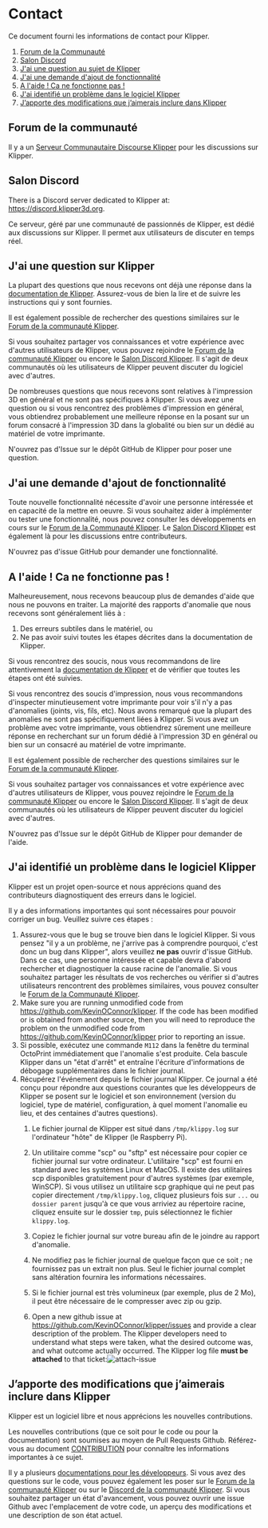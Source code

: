 # Contact

Ce document fourni les informations de contact pour Klipper.

1. [Forum de la Communauté](#community-forum)
1. [Salon Discord](#discord-chat)
1. [J'ai une question au sujet de Klipper](#i-have-a-question-about-klipper)
1. [J'ai une demande d'ajout de fonctionnalité](#i-have-a-feature-request)
1. [A l'aide ! Ca ne fonctionne pas !](#help-it-doesnt-work)
1. [J'ai identifié un problème dans le logiciel Klipper](#i-have-diagnosed-a-defect-in-the-klipper-software)
1. [J’apporte des modifications que j’aimerais inclure dans Klipper](#i-am-making-changes-that-id-like-to-include-in-klipper)

## Forum de la communauté

Il y a un [Serveur Communautaire Discourse Klipper](https://community.klipper3d.org) pour les discussions sur Klipper.

## Salon Discord

There is a Discord server dedicated to Klipper at: <https://discord.klipper3d.org>.

Ce serveur, géré par une communauté de passionnés de Klipper, est dédié aux discussions sur Klipper. Il permet aux utilisateurs de discuter en temps réel.

## J'ai une question sur Klipper

La plupart des questions que nous recevons ont déjà une réponse dans la [documentation de Klipper](Overview.md). Assurez-vous de bien la lire et de suivre les instructions qui y sont fournies.

Il est également possible de rechercher des questions similaires sur le [Forum de la communauté Klipper](#community-forum).

Si vous souhaitez partager vos connaissances et votre expérience avec d'autres utilisateurs de Klipper, vous pouvez rejoindre le [Forum de la communauté Klipper](#community-forum) ou encore le [Salon Discord Klipper](#discord-chat). Il s'agit de deux communautés où les utilisateurs de Klipper peuvent discuter du logiciel avec d'autres.

De nombreuses questions que nous recevons sont relatives à l'impression 3D en général et ne sont pas spécifiques à Klipper. Si vous avez une question ou si vous rencontrez des problèmes d'impression en général, vous obtiendrez probablement une meilleure réponse en la posant sur un forum consacré à l'impression 3D dans la globalité ou bien sur un dédié au matériel de votre imprimante.

N'ouvrez pas d'Issue sur le dépôt GitHub de Klipper pour poser une question.

## J'ai une demande d'ajout de fonctionnalité

Toute nouvelle fonctionnalité nécessite d'avoir une personne intéressée et en capacité de la mettre en oeuvre. Si vous souhaitez aider à implémenter ou tester une fonctionnalité, nous pouvez consulter les développements en cours sur le [Forum de la Communauté Klipper](#community-forum). Le [Salon Discord Klipper](#discord-chat) est également là pour les discussions entre contributeurs.

N'ouvrez pas d'issue GitHub pour demander une fonctionnalité.

## A l'aide ! Ca ne fonctionne pas !

Malheureusement, nous recevons beaucoup plus de demandes d'aide que nous ne pouvons en traiter. La majorité des rapports d'anomalie que nous recevons sont généralement liés à :

1. Des erreurs subtiles dans le matériel, ou
1. Ne pas avoir suivi toutes les étapes décrites dans la documentation de Klipper.

Si vous rencontrez des soucis, nous vous recommandons de lire attentivement la [documentation de Klipper](Overview.md) et de vérifier que toutes les étapes ont été suivies.

Si vous rencontrez des soucis d'impression, nous vous recommandons d'inspecter minutieusement votre imprimante pour voir s'il n'y a pas d'anomalies (joints, vis, fils, etc). Nous avons remarqué que la plupart des anomalies ne sont pas spécifiquement liées à Klipper. Si vous avez un problème avec votre imprimante, vous obtiendrez sûrement une meilleure réponse en recherchant sur un forum dédié à l'impression 3D en général ou bien sur un consacré au matériel de votre imprimante.

Il est également possible de rechercher des questions similaires sur le [Forum de la communauté Klipper](#community-forum).

Si vous souhaitez partager vos connaissances et votre expérience avec d'autres utilisateurs de Klipper, vous pouvez rejoindre le [Forum de la communauté Klipper](#community-forum) ou encore le [Salon Discord Klipper](#discord-chat). Il s'agit de deux communautés où les utilisateurs de Klipper peuvent discuter du logiciel avec d'autres.

N'ouvrez pas d'Issue sur le dépôt GitHub de Klipper pour demander de l'aide.

## J'ai identifié un problème dans le logiciel Klipper

Klipper est un projet open-source et nous apprécions quand des contributeurs diagnostiquent des erreurs dans le logiciel.

Il y a des informations importantes qui sont nécessaires pour pouvoir corriger un bug. Veuillez suivre ces étapes :

1. Assurez-vous que le bug se trouve bien dans le logiciel Klipper. Si vous pensez "il y a un problème, ne j'arrive pas à comprendre pourquoi, c'est donc un bug dans Klipper", alors veuillez **ne pas** ouvrir d'issue GitHub. Dans ce cas, une personne intéressée et capable devra d'abord rechercher et diagnostiquer la cause racine de l'anomalie. Si vous souhaitez partager les résultats de vos recherches ou vérifier si d'autres utilisateurs rencontrent des problèmes similaires, vous pouvez consulter le [Forum de la Communauté Klipper](#community-forum).
1. Make sure you are running unmodified code from <https://github.com/KevinOConnor/klipper>. If the code has been modified or is obtained from another source, then you will need to reproduce the problem on the unmodified code from <https://github.com/KevinOConnor/klipper> prior to reporting an issue.
1. Si possible, exécutez une commande `M112` dans la fenêtre du terminal OctoPrint immédiatement que l'anomalie s'est produite. Cela bascule Klipper dans un "état d'arrêt" et entraîne l'écriture d'informations de débogage supplémentaires dans le fichier journal.
1. Récupérez l'événement depuis le fichier journal Klipper. Ce journal a été conçu pour répondre aux questions courantes que les développeurs de Klipper se posent sur le logiciel et son environnement (version du logiciel, type de matériel, configuration, à quel moment l'anomalie eu lieu, et des centaines d'autres questions).
   1. Le fichier journal de Klipper est situé dans `/tmp/klippy.log` sur l'ordinateur "hôte" de Klipper (le Raspberry Pi).
   1. Un utilitaire comme "scp" ou "sftp" est nécessaire pour copier ce fichier journal sur votre ordinateur. L'utilitaire "scp" est fourni en standard avec les systèmes Linux et MacOS. Il existe des utilitaires scp disponibles gratuitement pour d'autres systèmes (par exemple, WinSCP). Si vous utilisez un utilitaire scp graphique qui ne peut pas copier directement `/tmp/klippy.log`, cliquez plusieurs fois sur `...` ou `dossier parent` jusqu'à ce que vous arriviez au répertoire racine, cliquez ensuite sur le dossier `tmp`, puis sélectionnez le fichier `klippy.log`.
   1. Copiez le fichier journal sur votre bureau afin de le joindre au rapport d'anomalie.
   1. Ne modifiez pas le fichier journal de quelque façon que ce soit ; ne fournissez pas un extrait non plus. Seul le fichier journal complet sans altération fournira les informations nécessaires.
   1. Si le fichier journal est très volumineux (par exemple, plus de 2 Mo), il peut être nécessaire de le compresser avec zip ou gzip.

   1. Open a new github issue at <https://github.com/KevinOConnor/klipper/issues> and provide a clear description of the problem. The Klipper developers need to understand what steps were taken, what the desired outcome was, and what outcome actually occurred. The Klipper log file **must be attached** to that ticket:![attach-issue](img/attach-issue.png)

## J’apporte des modifications que j’aimerais inclure dans Klipper

Klipper est un logiciel libre et nous apprécions les nouvelles contributions.

Les nouvelles contributions (que ce soit pour le code ou pour la documentation) sont soumises au moyen de Pull Requests Github. Référez-vous au document [CONTRIBUTION](CONTRIBUTION.md) pour connaître les informations importantes à ce sujet.

Il y a plusieurs [documentations pour les développeurs](Overview.md#developer-documentation). Si vous avez des questions sur le code, vous pouvez également les poser sur le [Forum de la communauté Klipper](#community-forum) ou sur le [Discord de la communauté Klipper](#discord-chat). Si vous souhaitez partager un état d'avancement, vous pouvez ouvrir une issue Github avec l'emplacement de votre code, un aperçu des modifications et une description de son état actuel.
